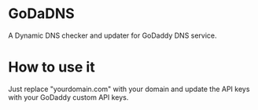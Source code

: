 # GoDaDNS
A Dynamic DNS checker and updater for GoDaddy DNS service.

<h1>How to use it</h1>
Just replace "yourdomain.com" with your domain and update the API keys with your GoDaddy custom API keys.
